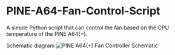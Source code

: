 # PINE-A64-Fan-Control-Script
A simple Python script that can control the fan based on the CPU temperature of the PINE A64(+).

Schematic diagram
![PINE A64(+) Fan Controller Schematic](https://github.com/naidandemberel/PINE-A64-Fan-Control-Script/assets/61674803/a2819470-a475-477a-81c5-9545f6a41f72)
